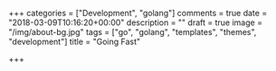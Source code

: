 +++
categories = ["Development", "golang"]
comments = true
date = "2018-03-09T10:16:20+00:00"
description = ""
draft = true
image = "/img/about-bg.jpg"
tags = ["go", "golang", "templates", "themes", "development"]
title = "Going Fast"

+++
